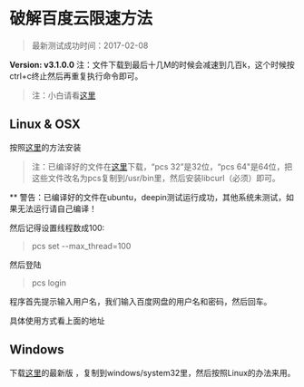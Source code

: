 # 破解百度云限速方法

> 最新测试成功时间：2017-02-08

**Version: v3.1.0.0**
 注：文件下载到最后十几M的时候会减速到几百k，这个时候按ctrl+c终止然后再重复执行命令即可。

> 注：小白请看[这里](http://tieba.baidu.com/p/4922742135)

## Linux & OSX

按照[这里](https://github.com/GangZhuo/BaiduPCS)的方法安装

> 注：已编译好的文件在[这里](https://tpedutw-my.sharepoint.com/personal/redapple0204_tp_edu_tw/_layouts/15/onedrive.aspx?id=%2fpersonal%2fredapple0204_tp_edu_tw%2fDocuments%2f%E5%88%86%E4%BA%AB%2ftmp&FolderCTID=0x012000A5CA3BE026B1014B9EB822D90151DA44)下载，“pcs 32”是32位，“pcs 64"是64位，把这些文件改名为pcs复制到/usr/bin里，然后安装libcurl（必须）即可。

** 警告：已编译好的文件在ubuntu，deepin测试运行成功，其他系统未测试，如果无法运行请自己编译！

然后记得设置线程数成100:

>pcs set --max_thread=100

然后登陆

>pcs login

程序首先提示输入用户名，我们输入百度网盘的用户名和密码，然后回车。

具体使用方式看上面的地址
## Windows

下载[这里](https://github.com/GangZhuo/BaiduPCS/releases)的最新版 ，复制到windows/system32里，然后按照Linux的办法来用。
